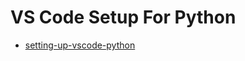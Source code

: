 # VS Code Setup For Python

- [setting-up-vscode-python](https://www.datacamp.com/tutorial/setting-up-vscode-python)

##
